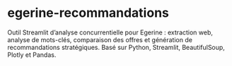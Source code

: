 # egerine-recommandations
Outil Streamlit d’analyse concurrentielle pour Egerine : extraction web, analyse de mots-clés, comparaison des offres et génération de recommandations stratégiques. Basé sur Python, Streamlit, BeautifulSoup, Plotly et Pandas.
